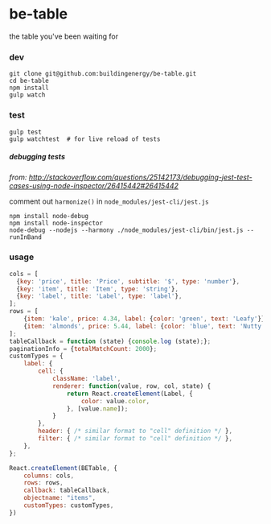 # be-table

the table you've been waiting for

### dev

```console
git clone git@github.com:buildingenergy/be-table.git
cd be-table
npm install
gulp watch
```

### test

```console
gulp test
gulp watchtest  # for live reload of tests
```

##### debugging tests
*from: http://stackoverflow.com/questions/25142173/debugging-jest-test-cases-using-node-inspector/26415442#26415442*

comment out `harmonize()` in `node_modules/jest-cli/jest.js`

```console
npm install node-debug
npm install node-inspector
node-debug --nodejs --harmony ./node_modules/jest-cli/bin/jest.js --runInBand
```

### usage

```js
cols = [
  {key: 'price', title: 'Price', subtitle: '$', type: 'number'},
  {key: 'item', title: 'Item', type: 'string'},
  {key: 'label', title: 'Label', type: 'label'},
];
rows = [
    {item: 'kale', price: 4.34, label: {color: 'green', text: 'Leafy'}},
    {item: 'almonds', price: 5.44, label: {color: 'blue', text: 'Nutty'}},
];
tableCallback = function (state) {console.log (state);};
paginationInfo = {totalMatchCount: 2000};
customTypes = {
    label: {
        cell: {
            className: 'label',
            renderer: function(value, row, col, state) {
                return React.createElement(Label, {
                    color: value.color,
                }, [value.name]);
            }
        },
        header: { /* similar format to "cell" definition */ },
        filter: { /* similar format to "cell" definition */ },
    },
};

React.createElement(BETable, {
    columns: cols,
    rows: rows,
    callback: tableCallback,
    objectname: "items",
    customTypes: customTypes,
})
```
